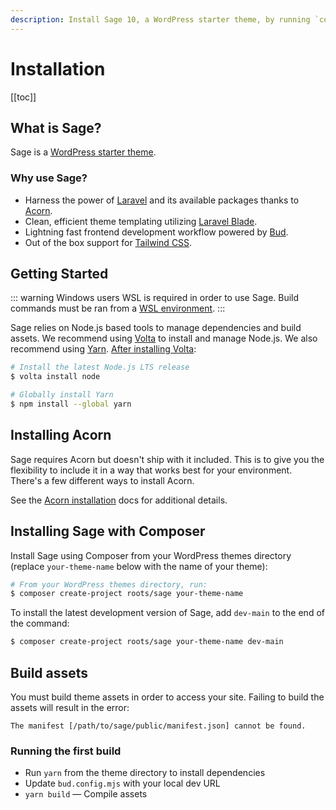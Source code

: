 ```yaml
---
description: Install Sage 10, a WordPress starter theme, by running `composer create-project roots/sage`.
---
```


# Installation

[[toc]]

## What is Sage?

Sage is a [WordPress starter theme](https://roots.io/sage/).

### Why use Sage?

- Harness the power of [Laravel](https://laravel.com) and its available packages thanks to [Acorn](https://github.com/roots/acorn).
- Clean, efficient theme templating utilizing [Laravel Blade](https://laravel.com/docs/master/blade).
- Lightning fast frontend development workflow powered by [Bud](https://bud.js.org/).
- Out of the box support for [Tailwind CSS](https://tailwindcss.com/).

## Getting Started

::: warning Windows users
WSL is required in order to use Sage. Build commands must be ran from a [WSL environment](https://docs.microsoft.com/en-us/windows/wsl/).
:::

Sage relies on Node.js based tools to manage dependencies and build assets. We recommend using [Volta](https://github.com/volta-cli/volta) to install and manage Node.js. We also recommend using [Yarn](https://yarnpkg.com/). [After installing Volta](https://docs.volta.sh/guide/getting-started):

```bash
# Install the latest Node.js LTS release
$ volta install node

# Globally install Yarn
$ npm install --global yarn
```

## Installing Acorn

Sage requires Acorn but doesn't ship with it included. This is to give you the flexibility to include it in a way that works best for your environment. There's a few different ways to install Acorn.

See the [Acorn installation](/acorn/docs/installation/) docs for additional details.

## Installing Sage with Composer

Install Sage using Composer from your WordPress themes directory (replace `your-theme-name` below with the name of your theme):

```sh
# From your WordPress themes directory, run:
$ composer create-project roots/sage your-theme-name
```

To install the latest development version of Sage, add `dev-main` to the end of the command:

```sh
$ composer create-project roots/sage your-theme-name dev-main
```

## Build assets

You must build theme assets in order to access your site. Failing to build the assets will result in the error:

```
The manifest [/path/to/sage/public/manifest.json] cannot be found.
```

### Running the first build

- Run `yarn` from the theme directory to install dependencies
- Update `bud.config.mjs` with your local dev URL
- `yarn build` — Compile assets
